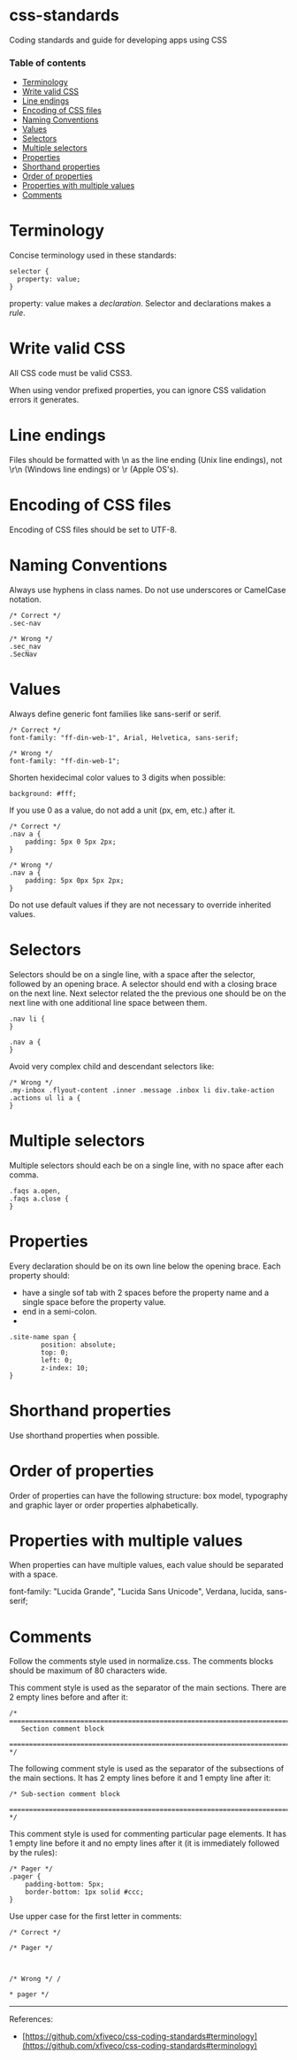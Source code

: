 
# css-standards
Coding standards and guide for developing apps using CSS

### Table of contents
 - [ Terminology](#terminology)
 - [ Write valid CSS](#write-valid-css)
 - [Line endings](#line-endings)
 - [Encoding of CSS files](#encoding-of-css-files)
 - [Naming Conventions](#naming-conventions)
 - [Values](#values)
 - [Selectors](#selectors)
 - [Multiple selectors](#multiple-selectors)
 - [Properties](#properties)
 - [Shorthand properties](#shorthand-properties)
 - [Order of properties](#order-of-properties)
 - [Properties with multiple values](#properties-with-multiple-values)
 - [Comments](#comments)

<a id="terminology"></a>
# Terminology

Concise terminology used in these standards:

    selector {
      property: value;
    }

property: value makes a  _declaration_. Selector and declarations makes a  _rule_.

  
<a id="write-valid-css"></a>
# Write valid CSS

All CSS code must be valid CSS3.

When using vendor prefixed properties, you can ignore CSS validation errors it generates.

  
<a id="line-endings"></a>
# Line endings

Files should be formatted with \n as the line ending (Unix line endings), not \r\n (Windows line endings) or \r (Apple OS's).

  
<a id="encoding-of-css-files"></a>
# Encoding of CSS files

Encoding of CSS files should be set to UTF-8.

  
<a id="naming-conventions"></a>
# Naming Conventions

Always use hyphens in class names. Do not use underscores or CamelCase notation.

    /* Correct */
    .sec-nav
    
    /* Wrong */
    .sec_nav
    .SecNav

  
<a id="values"></a>
# Values

Always define generic font families like sans-serif or serif.

    /* Correct */
    font-family: "ff-din-web-1", Arial, Helvetica, sans-serif;
    
    /* Wrong */
    font-family: "ff-din-web-1";

Shorten hexidecimal color values to 3 digits when possible:

    background: #fff;

If you use 0 as a value, do not add a unit (px, em, etc.) after it.

    /* Correct */
    .nav a {
	    padding: 5px 0 5px 2px;
    }
    
    /* Wrong */
    .nav a {
		padding: 5px 0px 5px 2px;
    }

Do not use default values if they are not necessary to override inherited values.

  
<a id="selectors"></a>
# Selectors

Selectors should be on a single line, with a space after the selector, followed by an opening brace. A selector should end with a closing brace on the next line. Next selector related the the previous one should be on the next line with one additional line space between them.

    .nav li {
    }
    
    .nav a {
    }

  

Avoid very complex child and descendant selectors like:

    /* Wrong */
    .my-inbox .flyout-content .inner .message .inbox li div.take-action .actions ul li a {
    }

  
<a id="multiple-selectors"></a>
# Multiple selectors

Multiple selectors should each be on a single line, with no space after each comma.

    .faqs a.open,
    .faqs a.close {
    }

  
<a id="properties"></a>
# Properties

Every declaration should be on its own line below the opening brace. Each property should:

-   have a single sof tab with 2 spaces before the property name and a single space before the property value.
-   end in a semi-colon.
-

    .site-name span {
    		position: absolute;
    		top: 0;
    		left: 0;
    		z-index: 10;
    }

  

  
<a id="shorthand-properties"></a>
# Shorthand properties

Use shorthand properties when possible.

  
<a id="order-of-properties"></a>
# Order of properties

Order of properties can have the following structure: box model, typography and graphic layer or order properties alphabetically.

  
<a id="properties-with-multiple-values"></a>
# Properties with multiple values

When properties can have multiple values, each value should be separated with a space.

font-family: "Lucida Grande", "Lucida Sans Unicode", Verdana, lucida, sans-serif;


<a id="comments"></a>
# Comments

Follow the comments style used in normalize.css. The comments blocks should be maximum of 80 characters wide.

This comment style is used as the separator of the main sections. There are 2 empty lines before and after it:

    /* ==========================================================================
       Section comment block
       ========================================================================== */

  

The following comment style is used as the separator of the subsections of the main sections. It has 2 empty lines before it and 1 empty line after it:

    /* Sub-section comment block
       ========================================================================== */

  

This comment style is used for commenting particular page elements. It has 1 empty line before it and no empty lines after it (it is immediately followed by the rules):

    /* Pager */
    .pager {
	    padding-bottom: 5px;
	    border-bottom: 1px solid #ccc;
    }

  

Use upper case for the first letter in comments:

    /* Correct */
    
    /* Pager */
    
    
    
    /* Wrong */ /
    
    * pager */

  

  

  

----------

References:

-   [https://github.com/xfiveco/css-coding-standards#terminology](https://github.com/xfiveco/css-coding-standards#terminology)


